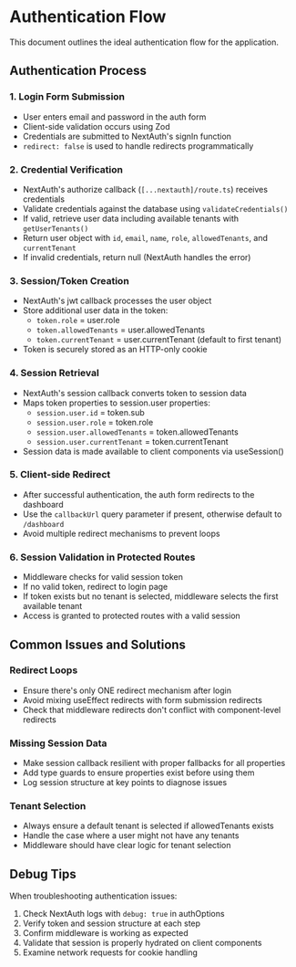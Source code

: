 # Authentication Flow

This document outlines the ideal authentication flow for the application.

## Authentication Process

### 1. Login Form Submission
- User enters email and password in the auth form
- Client-side validation occurs using Zod
- Credentials are submitted to NextAuth's signIn function
- `redirect: false` is used to handle redirects programmatically

### 2. Credential Verification
- NextAuth's authorize callback (`[...nextauth]/route.ts`) receives credentials
- Validate credentials against the database using `validateCredentials()`
- If valid, retrieve user data including available tenants with `getUserTenants()`
- Return user object with `id`, `email`, `name`, `role`, `allowedTenants`, and `currentTenant`
- If invalid credentials, return null (NextAuth handles the error)

### 3. Session/Token Creation
- NextAuth's jwt callback processes the user object
- Store additional user data in the token:
  - `token.role` = user.role
  - `token.allowedTenants` = user.allowedTenants
  - `token.currentTenant` = user.currentTenant (default to first tenant)
- Token is securely stored as an HTTP-only cookie

### 4. Session Retrieval
- NextAuth's session callback converts token to session data
- Maps token properties to session.user properties:
  - `session.user.id` = token.sub
  - `session.user.role` = token.role
  - `session.user.allowedTenants` = token.allowedTenants
  - `session.user.currentTenant` = token.currentTenant
- Session data is made available to client components via useSession()

### 5. Client-side Redirect
- After successful authentication, the auth form redirects to the dashboard
- Use the `callbackUrl` query parameter if present, otherwise default to `/dashboard`
- Avoid multiple redirect mechanisms to prevent loops

### 6. Session Validation in Protected Routes
- Middleware checks for valid session token
- If no valid token, redirect to login page
- If token exists but no tenant is selected, middleware selects the first available tenant
- Access is granted to protected routes with a valid session

## Common Issues and Solutions

### Redirect Loops
- Ensure there's only ONE redirect mechanism after login
- Avoid mixing useEffect redirects with form submission redirects
- Check that middleware redirects don't conflict with component-level redirects

### Missing Session Data
- Make session callback resilient with proper fallbacks for all properties
- Add type guards to ensure properties exist before using them
- Log session structure at key points to diagnose issues

### Tenant Selection
- Always ensure a default tenant is selected if allowedTenants exists
- Handle the case where a user might not have any tenants
- Middleware should have clear logic for tenant selection

## Debug Tips

When troubleshooting authentication issues:

1. Check NextAuth logs with `debug: true` in authOptions
2. Verify token and session structure at each step
3. Confirm middleware is working as expected
4. Validate that session is properly hydrated on client components
5. Examine network requests for cookie handling